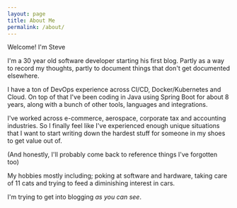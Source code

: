 ```yaml
---
layout: page
title: About Me
permalink: /about/
---
```


Welcome! I'm Steve

I'm a 30 year old software developer starting his first blog. Partly as a 
way to record my thoughts, partly to document things that don't get documented elsewhere.

I have a ton of DevOps experience across CI/CD, Docker/Kubernetes and Cloud. On top of
that I've been coding in Java using Spring Boot for about 8 years, along with a bunch
of other tools, languages and integrations.

I've worked across e-commerce, aerospace, corporate tax and accounting industries. So
I finally feel like I've experienced enough unique situations that I want to start writing
down the hardest stuff for someone in my shoes to get value out of.

(And honestly, I'll probably come back to reference things I've forgotten too)

My hobbies mostly including; poking at software and hardware, taking care of 11 cats
and trying to feed a diminishing interest in cars.

I'm trying to get into blogging *as you can see*.


